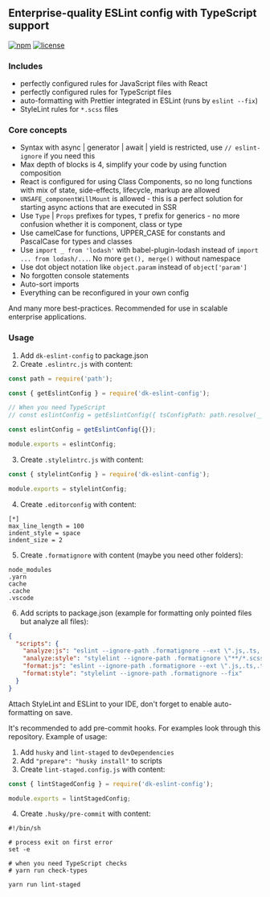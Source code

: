## Enterprise-quality ESLint config with TypeScript support

[![npm](https://img.shields.io/npm/v/dk-eslint-config)](https://www.npmjs.com/package/dk-eslint-config)
[![license](https://img.shields.io/npm/l/dk-eslint-config)](https://github.com/dkazakov8/dk-eslint-config/blob/master/LICENSE)

### Includes

- perfectly configured rules for JavaScript files with React
- perfectly configured rules for TypeScript files
- auto-formatting with Prettier integrated in ESLint (runs by `eslint --fix`)
- StyleLint rules for `*.scss` files

### Core concepts

- Syntax with async | generator | await | yield is restricted, use `// eslint-ignore` if you need this
- Max depth of blocks is 4, simplify your code by using function composition
- React is configured for using Class Components, so no long functions with mix of state, side-effects, lifecycle, markup are allowed
- `UNSAFE_componentWillMount` is allowed - this is a perfect solution for starting async actions that are executed in SSR
- Use `Type` | `Props` prefixes for types, `T` prefix for generics - no more confusion whether it is component, class or type
- Use camelCase for functions, UPPER_CASE for constants and PascalCase for types and classes
- Use `import _ from 'lodash'` with babel-plugin-lodash instead of `import ... from lodash/...`. No more `get(), merge()` without namespace
- Use dot object notation like `object.param` instead of `object['param']`
- No forgotten console statements
- Auto-sort imports
- Everything can be reconfigured in your own config

And many more best-practices. Recommended for use in scalable enterprise applications.

### Usage

1. Add `dk-eslint-config` to package.json
2. Create `.eslintrc.js` with content:
```javascript
const path = require('path');

const { getEslintConfig } = require('dk-eslint-config');

// When you need TypeScript
// const eslintConfig = getEslintConfig({ tsConfigPath: path.resolve(__dirname, './tsconfig.json') });

const eslintConfig = getEslintConfig({});

module.exports = eslintConfig;
```
3. Create `.stylelintrc.js` with content:
```javascript
const { stylelintConfig } = require('dk-eslint-config');

module.exports = stylelintConfig;
```
4. Create `.editorconfig` with content:
```editorconfig
[*]
max_line_length = 100
indent_style = space
indent_size = 2
```
5. Create `.formatignore` with content (maybe you need other folders):
```ignore
node_modules
.yarn
cache
.cache
.vscode
```
6. Add scripts to package.json (example for formatting only pointed files but analyze all files):
```json
{
  "scripts": {
    "analyze:js": "eslint --ignore-path .formatignore --ext \".js,.ts,.tsx\" ./",
    "analyze:style": "stylelint --ignore-path .formatignore \"**/*.scss\"",
    "format:js": "eslint --ignore-path .formatignore --ext \".js,.ts,.tsx\" --fix",
    "format:style": "stylelint --ignore-path .formatignore --fix"
  }
}
```

Attach StyleLint and ESLint to your IDE, don't forget to enable auto-formatting on save.

It's recommended to add pre-commit hooks. For examples look through this repository. Example of usage:

1. Add `husky` and `lint-staged` to `devDependencies`
2. Add `"prepare": "husky install"` to scripts
3. Create `lint-staged.config.js` with content:
```javascript
const { lintStagedConfig } = require('dk-eslint-config');

module.exports = lintStagedConfig;
```
4. Create `.husky/pre-commit` with content:
```shell
#!/bin/sh

# process exit on first error
set -e

# when you need TypeScript checks
# yarn run check-types

yarn run lint-staged
```